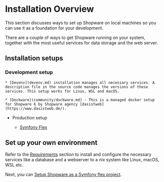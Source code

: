 # Installation Overview

This section discusses ways to set up Shopware on local machines so you can use it as a foundation for your development.

There are a couple of ways to get Shopware running on your system, together with the most useful services for data storage and the web server.

## Installation setups

### Development setup

    * [Devenv](devenv.md) installation manages all necessary services. A description file in the source code manages the versions of these services. This setup works for Linux, WSL and macOS.

    * [Dockware](community/dockware.md) - This is a managed docker setup for Shopware 6 by Shopware agency [dasistweb](https://www.dasistweb.de/).

* Production setup
    
    * [Symfony Flex](../../guides/installation/template.md)

## Set up your own environment
  
Refer to the [Requirements](requirements.md) section to install and configure the necessary services like a database and a webserver to a nix system like Linux, macOS, WSL etc.

Next, you can [Setup Shopware as a Symfony flex project](template.md#set-up-a-new-project).
